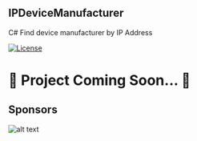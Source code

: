 
## IPDeviceManufacturer
C# Find device manufacturer by IP Address

[![License](https://img.shields.io/badge/License-BSD%202--Clause-orange.svg)](https://opensource.org/licenses/BSD-2-Clause)

# 🔺 Project Coming Soon... 🔺

## Sponsors
![alt text](https://github.com/KravitzMC/IPDeviceManufacturer/blob/main/netthailand.png)
